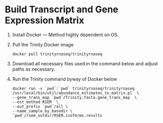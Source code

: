 # Build Transcript and Gene Expression Matrix

1. Install Docker — Method highly dependent on OS. 

2. Pull the Trinity Docker image

	```docker pull trinityrnaseq/trinityrnaseq```

3. Download all necessary files used in the command below and adjust paths as necessary.

4. Run the Trinity command byway of Docker below

	```
	docker run -v `pwd`:`pwd` trinityrnaseq/trinityrnaseq /usr/local/bin/util/abundance_estimates_to_matrix.pl  \
	--gene_trans_map `pwd`/Trinity.fasta.gene_trans_map  \
	--est_method RSEM  \
	--out_prefix `pwd`/all \
	--name_sample_by_basedir \
	`pwd`/rsem_outdir/RSEM.isoforms.results
	```
